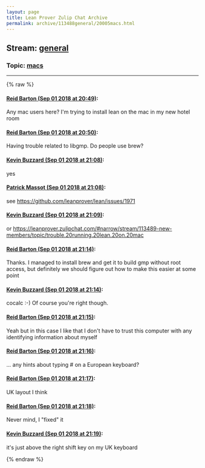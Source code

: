 ```yaml
---
layout: page
title: Lean Prover Zulip Chat Archive 
permalink: archive/113488general/20005macs.html
---
```


## Stream: [general](index.html)
### Topic: [macs](20005macs.html)

---


{% raw %}
#### [ Reid Barton (Sep 01 2018 at 20:49)](https://leanprover.zulipchat.com/#narrow/stream/113488-general/topic/macs/near/133186988):
<p>Any mac users here? I'm trying to install lean on the mac in my new hotel room</p>

#### [ Reid Barton (Sep 01 2018 at 20:50)](https://leanprover.zulipchat.com/#narrow/stream/113488-general/topic/macs/near/133187029):
<p>Having trouble related to libgmp. Do people use brew?</p>

#### [ Kevin Buzzard (Sep 01 2018 at 21:08)](https://leanprover.zulipchat.com/#narrow/stream/113488-general/topic/macs/near/133187590):
<p>yes</p>

#### [ Patrick Massot (Sep 01 2018 at 21:08)](https://leanprover.zulipchat.com/#narrow/stream/113488-general/topic/macs/near/133187594):
<p>see <a href="https://github.com/leanprover/lean/issues/1971" target="_blank" title="https://github.com/leanprover/lean/issues/1971">https://github.com/leanprover/lean/issues/1971</a></p>

#### [ Kevin Buzzard (Sep 01 2018 at 21:09)](https://leanprover.zulipchat.com/#narrow/stream/113488-general/topic/macs/near/133187600):
<p>or <a href="#narrow/stream/113489-new-members/topic/trouble.20running.20lean.20on.20mac" title="#narrow/stream/113489-new-members/topic/trouble.20running.20lean.20on.20mac">https://leanprover.zulipchat.com/#narrow/stream/113489-new-members/topic/trouble.20running.20lean.20on.20mac</a></p>

#### [ Reid Barton (Sep 01 2018 at 21:14)](https://leanprover.zulipchat.com/#narrow/stream/113488-general/topic/macs/near/133187758):
<p>Thanks. I managed to install brew and get it to build gmp without root access, but definitely we should figure out how to make this easier at some point</p>

#### [ Kevin Buzzard (Sep 01 2018 at 21:14)](https://leanprover.zulipchat.com/#narrow/stream/113488-general/topic/macs/near/133187759):
<p>cocalc :-) Of course you're right though.</p>

#### [ Reid Barton (Sep 01 2018 at 21:15)](https://leanprover.zulipchat.com/#narrow/stream/113488-general/topic/macs/near/133187767):
<p>Yeah but in this case I like that I don't have to trust this computer with any identifying information about myself</p>

#### [ Reid Barton (Sep 01 2018 at 21:16)](https://leanprover.zulipchat.com/#narrow/stream/113488-general/topic/macs/near/133187807):
<p>... any hints about typing # on a European keyboard?</p>

#### [ Reid Barton (Sep 01 2018 at 21:17)](https://leanprover.zulipchat.com/#narrow/stream/113488-general/topic/macs/near/133187814):
<p>UK layout I think</p>

#### [ Reid Barton (Sep 01 2018 at 21:18)](https://leanprover.zulipchat.com/#narrow/stream/113488-general/topic/macs/near/133187815):
<p>Never mind, I "fixed" it</p>

#### [ Kevin Buzzard (Sep 01 2018 at 21:19)](https://leanprover.zulipchat.com/#narrow/stream/113488-general/topic/macs/near/133187858):
<p>it's just above the right shift key on my UK keyboard</p>


{% endraw %}
